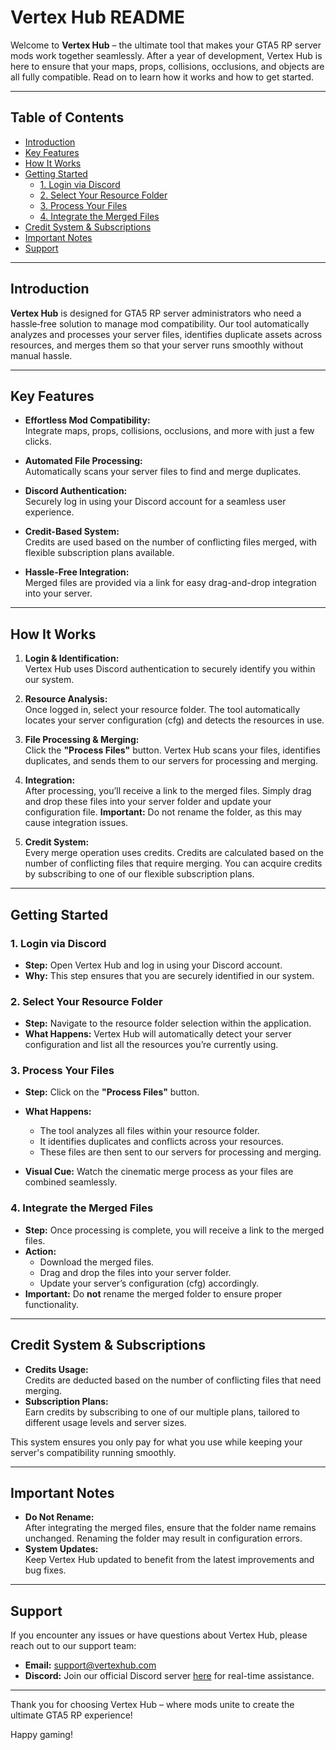 # Vertex Hub README

Welcome to **Vertex Hub** – the ultimate tool that makes your GTA5 RP server mods work together seamlessly. After a year of development, Vertex Hub is here to ensure that your maps, props, collisions, occlusions, and objects are all fully compatible. Read on to learn how it works and how to get started.

---

## Table of Contents

- [Introduction](#introduction)
- [Key Features](#key-features)
- [How It Works](#how-it-works)
- [Getting Started](#getting-started)
  - [1. Login via Discord](#1-login-via-discord)
  - [2. Select Your Resource Folder](#2-select-your-resource-folder)
  - [3. Process Your Files](#3-process-your-files)
  - [4. Integrate the Merged Files](#4-integrate-the-merged-files)
- [Credit System & Subscriptions](#credit-system--subscriptions)
- [Important Notes](#important-notes)
- [Support](#support)

---

## Introduction

**Vertex Hub** is designed for GTA5 RP server administrators who need a hassle‑free solution to manage mod compatibility. Our tool automatically analyzes and processes your server files, identifies duplicate assets across resources, and merges them so that your server runs smoothly without manual hassle.

---

## Key Features

- **Effortless Mod Compatibility:**  
  Integrate maps, props, collisions, occlusions, and more with just a few clicks.
  
- **Automated File Processing:**  
  Automatically scans your server files to find and merge duplicates.
  
- **Discord Authentication:**  
  Securely log in using your Discord account for a seamless user experience.
  
- **Credit-Based System:**  
  Credits are used based on the number of conflicting files merged, with flexible subscription plans available.

- **Hassle-Free Integration:**  
  Merged files are provided via a link for easy drag-and-drop integration into your server.

---

## How It Works

1. **Login & Identification:**  
   Vertex Hub uses Discord authentication to securely identify you within our system.

2. **Resource Analysis:**  
   Once logged in, select your resource folder. The tool automatically locates your server configuration (cfg) and detects the resources in use.

3. **File Processing & Merging:**  
   Click the **"Process Files"** button. Vertex Hub scans your files, identifies duplicates, and sends them to our servers for processing and merging.

4. **Integration:**  
   After processing, you’ll receive a link to the merged files. Simply drag and drop these files into your server folder and update your configuration file. **Important:** Do not rename the folder, as this may cause integration issues.

5. **Credit System:**  
   Every merge operation uses credits. Credits are calculated based on the number of conflicting files that require merging. You can acquire credits by subscribing to one of our flexible subscription plans.

---

## Getting Started

### 1. Login via Discord

- **Step:** Open Vertex Hub and log in using your Discord account.
- **Why:** This step ensures that you are securely identified in our system.

### 2. Select Your Resource Folder

- **Step:** Navigate to the resource folder selection within the application.
- **What Happens:** Vertex Hub will automatically detect your server configuration and list all the resources you’re currently using.

### 3. Process Your Files

- **Step:** Click on the **"Process Files"** button.
- **What Happens:**  
  - The tool analyzes all files within your resource folder.
  - It identifies duplicates and conflicts across your resources.
  - These files are then sent to our servers for processing and merging.
  
- **Visual Cue:** Watch the cinematic merge process as your files are combined seamlessly.

### 4. Integrate the Merged Files

- **Step:** Once processing is complete, you will receive a link to the merged files.
- **Action:**  
  - Download the merged files.
  - Drag and drop the files into your server folder.
  - Update your server’s configuration (cfg) accordingly.
- **Important:** Do **not** rename the merged folder to ensure proper functionality.

---

## Credit System & Subscriptions

- **Credits Usage:**  
  Credits are deducted based on the number of conflicting files that need merging.
- **Subscription Plans:**  
  Earn credits by subscribing to one of our multiple plans, tailored to different usage levels and server sizes.
  
This system ensures you only pay for what you use while keeping your server's compatibility running smoothly.

---

## Important Notes

- **Do Not Rename:**  
  After integrating the merged files, ensure that the folder name remains unchanged. Renaming the folder may result in configuration errors.
- **System Updates:**  
  Keep Vertex Hub updated to benefit from the latest improvements and bug fixes.

---

## Support

If you encounter any issues or have questions about Vertex Hub, please reach out to our support team:

- **Email:** [support@vertexhub.com](mailto:support@vertexhub.com)
- **Discord:** Join our official Discord server [here](#) for real-time assistance.

---

Thank you for choosing Vertex Hub – where mods unite to create the ultimate GTA5 RP experience!

Happy gaming!
